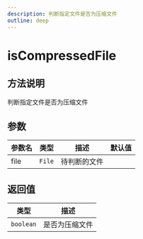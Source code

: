 ```yaml
---
description: 判断指定文件是否为压缩文件
outline: deep
---
```


# isCompressedFile

## 方法说明

判断指定文件是否为压缩文件

## 参数

| 参数名 | 类型 | 描述 | 默认值 |
| --- | --- | --- | --- |
| file | `File` | 待判断的文件 |  |

## 返回值

| 类型 | 描述 |
| --- | --- |
| `boolean` | 是否为压缩文件 |
